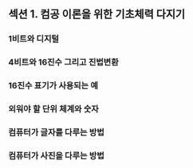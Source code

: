 ## 섹션 1. 컴공 이론을 위한 기초체력 다지기

### 1비트와 디지털

### 4비트와 16진수 그리고 진법변환

### 16진수 표기가 사용되는 예

### 외워야 할 단위 체계와 숫자

### 컴퓨터가 글자를 다루는 방법

### 컴퓨터가 사진을 다루는 방법

